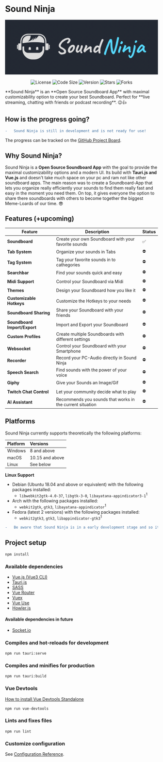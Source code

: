 # Sound Ninja

![Sound Ninja Logo Animated](./designs/Logo_Animated.gif)

<div align="center">

![License](https://img.shields.io/github/license/marcus-universe/SoundNinja?style=for-the-badge.svg)
![Code Size](https://img.shields.io/github/languages/code-size/marcus-universe/SoundNinja?style=for-the-badge.svg)
![Version](https://img.shields.io/github/package-json/v/marcus-universe/SoundNinja?style=for-the-badge.svg)
![Stars](https://img.shields.io/github/stars/marcus-universe/SoundNinja?style=for-the-badge.svg)
![Forks](https://img.shields.io/github/forks/marcus-universe/SoundNinja.svg)

</div>
**Sound Ninja** is an **Open Source Soundboard App** with maximal customizability option to create your best Soundboard. Perfect for **live streaming, chatting with friends or podcast recording**. 😉👍

## How is the progress going?

```diff
-   Sound Ninja is still in development and is not ready for use!
```

The progress can be tracked on the [GitHub Project Board](https://github.com/users/marcus-universe/projects/1/views/1).

## Why Sound Ninja?

Sound Ninja is a **Open Source Soundboard App** with the goal to provide the maximal customizability options and a modern UI. Its build with **Tauri.js and Vue.js** and doesn't take much space on your pc and ram not like other soundboard apps. The main reason was to create a Soundboard-App that lets you organize really efficiently your sounds to find them really fast and easy in the moment you need them. On top, it gives everyone the option to share there soundboards with others to become together the biggest Meme-Loards of our time. 😎

## Features (+upcoming)

| Feature                      | Description                                               | Status |
| ---------------------------- | --------------------------------------------------------- | ------ |
| **Soundboard**               | Create your own Soundboard with your favorite sounds      | ✅     |
| **Tab System**               | Organize your sounds in Tabs                              | ⛔     |
| **Tag System**               | Tag your favorite sounds in to cathegories                | ⛔     |
| **Searchbar**                | Find your sounds quick and easy                           | ⛔     |
| **Midi Support**             | Control your Soundboard via Midi                          | ⛔     |
| **Themes**                   | Design your Soundboard how you like it                    | ⛔     |
| **Customizable Hotkeys**     | Customize the Hotkeys to your needs                       | ⛔     |
| **Soundboard Sharing**       | Share your Soundboard with your friends                   | ⛔     |
| **Soundboard Import/Export** | Import and Export your Soundboard                         | ⛔     |
| **Custom Profiles**          | Create multiple Soundboards with different settings       | ⛔     |
| **Websocket**                | Control your Soundboard with your Smartphone              | ⛔     |
| **Recorder**                 | Record your PC-Audio directly in Sound Ninja              | ⛔     |
| **Speech Search**            | Find sounds with the power of your voice                  | ⛔     |
| **Giphy**                    | Give your Sounds an Image/Gif                             | ⛔     |
| **Twitch Chat Control**      | Let your community decide what to play                    | ⛔     |
| **AI Assistant**             | Recommends you sounds that works in the current situation | ⛔     |

## Platforms

Sound Ninja currently supports theoretically the following platforms:

| Platform | Versions        |
| :------- | :-------------- |
| Windows  | 8 and above     |
| macOS    | 10.15 and above |
| Linux    | See below       |

**Linux Support**

- Debian (Ubuntu 18.04 and above or equivalent) with the following packages installed:
  - `libwebkit2gtk-4.0-37`, `libgtk-3-0`, `libayatana-appindicator3-1`<sup>1</sup>
- Arch with the following packages installed:
  - `webkit2gtk`, `gtk3`, `libayatana-appindicator`<sup>1</sup>
- Fedora (latest 2 versions) with the following packages installed:
  - `webkit2gtk3`, `gtk3`, `libappindicator-gtk3`<sup>1</sup>

```diff
-   Be aware that Sound Ninja is in a early development stage and so its not tested on all platforms yet.
```

## Project setup

```
npm install
```

### Available dependencies

- [Vue.js (Vue3 CLI)](https://vuejs.org/)
- [Tauri.js](https://tauri.studio/)
- [SASS](https://sass-lang.com/)
- [Vue Router](https://router.vuejs.org/)
- [Vuex](https://vuex.vuejs.org/)
- [Vue Use](https://vueuse.org/)
- [Howler.js](https://howlerjs.com/)

#### Available dependencies in future

- [Socket.io](https://socket.io/)

### Compiles and hot-reloads for development

```
npm run tauri:serve
```

### Compiles and minifies for production

```
npm run tauri:build
```

### Vue Devtools

[How to install Vue Devtools Standalone](https://devtools.vuejs.org/guide/installation.html#standalone)

```
npm run vue-devtools
```

### Lints and fixes files

```
npm run lint
```

### Customize configuration

See [Configuration Reference](https://cli.vuejs.org/config/).
